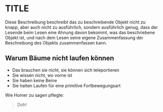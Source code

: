 # TITLE
Diese Beschreibung beschreibt das zu beschreibende Objekt nicht zu knapp, aber auch nicht zu ausführlich, sondern ausführlich genug, dass der Lesende beim Lesen eine Ahnung davon bekommt, was das beschriebene Objekt ist, und nach dem Lesen seine eigene Zusammenfassung der Beschreibung des Objekts zusammenfassen kann.
## Warum Bäume nicht laufen können
* Das brauchen sie nicht, sie können sich teleportieren
* Sie wissen nicht, wo vorne ist
* Sie haben keine Beine
* Sie halten Laufen für eine primitive Fortbewegungsart

Wie Homer zu sagen pflegte:
> Doh!
